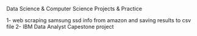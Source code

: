 
Data Science &amp; Computer Science Projects &amp; Practice

1- web scraping samsung ssd info from amazon and saving results to csv file
2- IBM Data Analyst Capestone project
